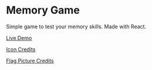 # Memory Game

Simple game to test your memory skills. Made with React.

[Live Demo](https://warstilide49.github.io/memory-game/)

[Icon Credits](https://www.flaticon.com/free-icon/memory-loss_7283055?term=memories&page=1&position=18&page=1&position=18&related_id=7283055&origin=tag)

[Flag Picture Credits](https://flagpedia.net/download/api)
